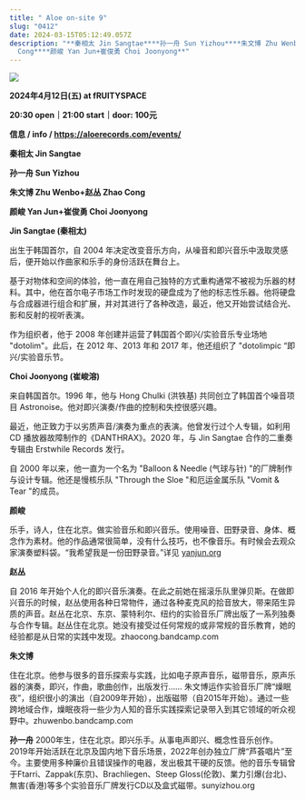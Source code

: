 ```yaml
---
title: " Aloe on-site 9"
slug: "0412"
date: 2024-03-15T05:12:49.057Z
description: "**秦相太 Jin Sangtae****孙一舟 Sun Yizhou****朱文博 Zhu Wenbo+赵丛 Zhao
  Cong****颜峻 Yan Jun+崔俊勇 Choi Joonyong**"
---
```

![](/images/uploads/on-site-9.jpg)

**2024年4月12日(五) at fRUITYSPACE** 

**20:30 open｜21:00 start｜door: 100元**

**信息 / info / <https://aloerecords.com/events/>**



**秦相太 Jin Sangtae**

**孙一舟 Sun Yizhou**

**朱文博 Zhu Wenbo+赵丛 Zhao Cong**

**颜峻 Yan Jun+崔俊勇 Choi Joonyong**



**Jin Sangtae (秦相太)**

出生于韩国首尔，自 2004 年决定改变音乐方向，从噪音和即兴音乐中汲取灵感后，便开始以作曲家和乐手的身份活跃在舞台上。

基于对物体和空间的体验，他一直在用自己独特的方式重构通常不被视为乐器的材料。其中，他在首尔电子市场工作时发现的硬盘成为了他的标志性乐器。他将硬盘与合成器进行组合和扩展，并对其进行了各种改造，最近，他又开始尝试结合光、影和反射的视听表演。

作为组织者，他于 2008 年创建并运营了韩国首个即兴/实验音乐专业场地 "dotolim"。此后，在 2012 年、2013 年和 2017 年，他还组织了 "dotolimpic “即兴/实验音乐节。



**Choi Joonyong (崔峻溶)**

来自韩国首尔。1996 年，他与 Hong Chulki (洪铁基) 共同创立了韩国首个噪音项目 Astronoise。他对即兴演奏/作曲的控制和失控很感兴趣。

最近，他正致力于以劣质声音/演奏为重点的表演。他曾发行过个人专辑，如利用 CD 播放器故障制作的《DANTHRAX》。2020 年，与 Jin Sangtae 合作的二重奏专辑由 Erstwhile Records 发行。

自 2000 年以来，他一直为一个名为 "Balloon & Needle (气球与针) "的厂牌制作与设计专辑。他还是慢核乐队 "Through the Sloe "和厄运金属乐队 "Vomit & Tear "的成员。



**颜峻** 

乐手，诗人，住在北京。做实验音乐和即兴音乐。使用噪音、田野录音、身体、概念作为素材。他的作品通常很简单，没有什么技巧，也不像音乐。有时候会去观众家演奏塑料袋。“我希望我是一份田野录音。”详见 [yanjun.org](http://yanjun.org/)

**赵丛**

自 2016 年开始个人化的即兴音乐演奏。在此之前她在摇滚乐队里弹贝斯。在做即兴音乐的时候，赵丛使用各种日常物件，通过各种麦克风的拾音放大，带来陌生异质的声音。赵丛在北京、东京、蒙特利尔、纽约的实验音乐厂牌出版了一系列独奏与合作专辑。赵丛住在北京。她没有接受过任何常规的或非常规的音乐教育，她的经验都是从日常的实践中发现。zhaocong.bandcamp.com

**朱文博**

住在北京。他参与很多的音乐探索与实践，比如电子原声音乐，磁带音乐，原声乐器的演奏，即兴，作曲，歌曲创作，出版发行…… 朱文博运作实验音乐厂牌“燥眠夜”，组织很小的演出（自2009年开始），出版磁带（自2015年开始）。通过一些跨地域合作，燥眠夜将一些少为人知的音乐实践探索记录带入到其它领域的听众视野中。zhuwenbo.bandcamp.com

**孙一舟**
2000年生，住在北京。即兴乐手。从事电声即兴、概念性音乐创作。2019年开始活跃在北京及国内地下音乐场景，2022年创办独立厂牌“芦荟唱片”至今。主要使用多种廉价且错误操作的电器，发出极其干硬的反馈。他的音乐专辑曾于Ftarri、Zappak(东京)、Brachliegen、Steep Gloss(伦敦)、業力引爆(台北)、無害(香港)等多个实验音乐厂牌发行CD以及盒式磁带。sunyizhou.org